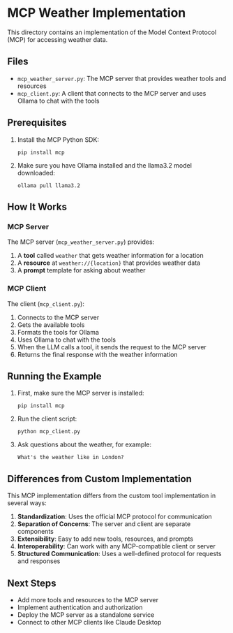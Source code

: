 # MCP Weather Implementation

This directory contains an implementation of the Model Context Protocol (MCP) for accessing weather data.

## Files

- `mcp_weather_server.py`: The MCP server that provides weather tools and resources
- `mcp_client.py`: A client that connects to the MCP server and uses Ollama to chat with the tools

## Prerequisites

1. Install the MCP Python SDK:
   ```
   pip install mcp
   ```

2. Make sure you have Ollama installed and the llama3.2 model downloaded:
   ```
   ollama pull llama3.2
   ```

## How It Works

### MCP Server

The MCP server (`mcp_weather_server.py`) provides:

1. A **tool** called `weather` that gets weather information for a location
2. A **resource** at `weather://{location}` that provides weather data
3. A **prompt** template for asking about weather

### MCP Client

The client (`mcp_client.py`):

1. Connects to the MCP server
2. Gets the available tools
3. Formats the tools for Ollama
4. Uses Ollama to chat with the tools
5. When the LLM calls a tool, it sends the request to the MCP server
6. Returns the final response with the weather information

## Running the Example

1. First, make sure the MCP server is installed:
   ```
   pip install mcp
   ```

2. Run the client script:
   ```
   python mcp_client.py
   ```

3. Ask questions about the weather, for example:
   ```
   What's the weather like in London?
   ```

## Differences from Custom Implementation

This MCP implementation differs from the custom tool implementation in several ways:

1. **Standardization**: Uses the official MCP protocol for communication
2. **Separation of Concerns**: The server and client are separate components
3. **Extensibility**: Easy to add new tools, resources, and prompts
4. **Interoperability**: Can work with any MCP-compatible client or server
5. **Structured Communication**: Uses a well-defined protocol for requests and responses

## Next Steps

- Add more tools and resources to the MCP server
- Implement authentication and authorization
- Deploy the MCP server as a standalone service
- Connect to other MCP clients like Claude Desktop 